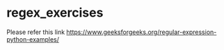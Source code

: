 # regex_exercises
Please refer this link https://www.geeksforgeeks.org/regular-expression-python-examples/
